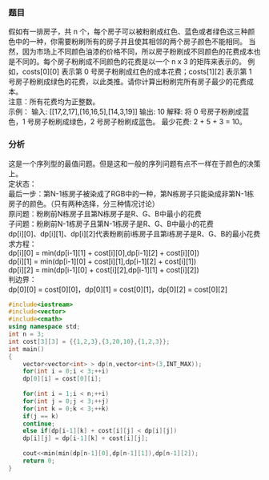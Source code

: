 ### 题目
假如有一排房子，共 n 个，每个房子可以被粉刷成红色、蓝色或者绿色这三种颜色中的一种，你需要粉刷所有的房子并且使其相邻的两个房子颜色不能相同。
当然，因为市场上不同颜色油漆的价格不同，所以房子粉刷成不同颜色的花费成本也是不同的。每个房子粉刷成不同颜色的花费是以一个 n x 3 的矩阵来表示的。
例如，costs[0][0] 表示第 0 号房子粉刷成红色的成本花费；costs[1][2] 表示第 1 号房子粉刷成绿色的花费，以此类推。请你计算出粉刷完所有房子最少的花费成本。  
注意：所有花费均为正整数。  
示例：
输入: [[17,2,17],[16,16,5],[14,3,19]]
输出: 10
解释: 将 0 号房子粉刷成蓝色，1 号房子粉刷成绿色，2 号房子粉刷成蓝色。
最少花费: 2 + 5 + 3 = 10。
### 分析
这是一个序列型的最值问题。但是这和一般的序列问题有点不一样在于颜色的决策上。  
定状态：  
最后一步：第N-1栋房子被染成了RGB中的一种，第N栋房子只能染成非第N-1栋房子的颜色。（只有两种选择，分三种情况讨论）  
原问题：粉刷前N栋房子且第N栋房子是R、G、B中最小的花费    
子问题：粉刷前N-1栋房子且第N-1栋房子是R、G、B中最小的花费    
dp[i][0]、dp[i][1]、dp[i][2]代表粉刷前i栋房子且第i栋房子是R、G、B的最小花费  
求方程：  
dp[i][0] = min(dp[i-1][1] + cost[i][0],dp[i-1][2] + cost[i][0])  
dp[i][1] = min(dp[i-1][0] + cost[i][1],dp[i-1][2] + cost[i][1])  
dp[i][2] = min(dp[i-1][0] + cost[i][2],dp[i-1][1] + cost[i][2])  
判边界：  
dp[0][0] = cost[0][0]，dp[0][1] = cost[0][1]，dp[0][2] = cost[0][2]  
```cpp
#include<iostream>
#include<vector>
#include<cmath>
using namespace std;
int n = 3;
int cost[3][3] = {{1,2,3},{3,20,10},{1,2,3}};
int main()
{
	vector<vector<int> > dp(n,vector<int>(3,INT_MAX));
	for(int i = 0;i < 3;++i)
	dp[0][i] = cost[0][i];
	
	for(int i = 1;i < n;++i)
	for(int j = 0;j < 3;++j)
	for(int k = 0;k < 3;++k)
	if(j == k)
	continue;
	else if(dp[i-1][k] + cost[i][j] < dp[i][j])
	dp[i][j] = dp[i-1][k] + cost[i][j];
	
	cout<<min(min(dp[n-1][0],dp[n-1][1]),dp[n-1][2]);
	return 0;
}
```
